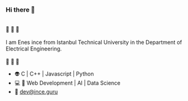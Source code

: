### Hi there 👋
\
🐝 🐝 🐝
\
\
I am Enes ince from Istanbul Technical University in the Department of Electrical Engineering.
\
\
 🐝 🐝 🐝

- :alien: C | C++ | Javascript | Python
- :computer: :brain: Web Development | AI | Data Science
- :e-mail: dev@ince.guru
